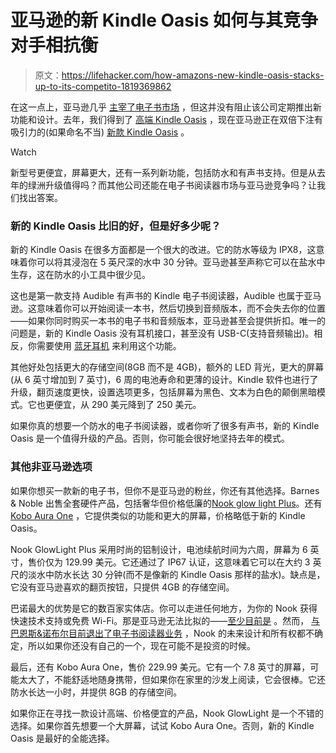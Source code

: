 # 亚马逊的新 Kindle Oasis 如何与其竞争对手相抗衡

> 原文：<https://lifehacker.com/how-amazons-new-kindle-oasis-stacks-up-to-its-competito-1819369862>

在这一点上，亚马逊几乎 [主宰了](http://blog.the-ebook-reader.com/2017/07/12/kindle-paperwhite-still-the-best-selling-ereader/)[电子书市场](https://lifehacker.com/ereader-showdown-amazon-kindles-compared-1773881849) ，但这并没有阻止该公司定期推出新功能和设计。去年，我们得到了 [高端 Kindle Oasis](https://lifehacker.com/amazons-new-kindle-oasis-is-289-worth-of-luxury-ereade-1770703452) ，现在亚马逊正在双倍下注有吸引力的(如果命名不当) [新款 Kindle Oasis](https://gizmodo.com/amazons-sick-high-end-kindle-got-a-serious-overhaul-1819330183#_ga=2.58576682.1886108002.1507054993-1042414884.1504272398) 。

Watch

新型号更便宜，屏幕更大，还有一系列新功能，包括防水和有声书支持。但是从去年的绿洲升级值得吗？而其他公司还能在电子书阅读器市场与亚马逊竞争吗？让我们找出答案。

### 新的 Kindle Oasis 比旧的好，但是好多少呢？

新的 Kindle Oasis 在很多方面都是一个很大的改进。它的防水等级为 IPX8，这意味着你可以将其浸泡在 5 英尺深的水中 30 分钟。亚马逊甚至声称它可以在盐水中生存，这在防水的小工具中很少见。

这也是第一款支持 Audible 有声书的 Kindle 电子书阅读器，Audible 也属于亚马逊。这意味着你可以开始阅读一本书，然后切换到音频版本，而不会失去你的位置——如果你同时购买一本书的电子书和音频版本，亚马逊甚至会提供折扣。唯一的问题是，新的 Kindle Oasis 没有耳机接口，甚至没有 USB-C(支持音频输出)。相反，你需要使用 [蓝牙耳机](http://gear.lifehacker.com/ankers-soundbuds-are-your-favorite-cheap-bluetooth-earb-1770741170) 来利用这个功能。

其他好处包括更大的存储空间(8GB 而不是 4GB)，额外的 LED 背光，更大的屏幕(从 6 英寸增加到 7 英寸)，6 周的电池寿命和更薄的设计。Kindle 软件也进行了升级，翻页速度更快，设置选项更多，包括屏幕为黑色、文本为白色的颠倒黑暗模式。它也更便宜，从 290 美元降到了 250 美元。

如果你真的想要一个防水的电子书阅读器，或者你听了很多有声书，新的 Kindle Oasis 是一个值得升级的产品。否则，你可能会很好地坚持去年的模式。

### 其他非亚马逊选项

如果你想买一款新的电子书，但你不是亚马逊的粉丝，你还有其他选择。Barnes & Noble 出售全套硬件产品，包括奢华但价格低廉的[Nook glow light Plus](https://www.barnesandnoble.com/w/piper-barnes-noble/1122314015?ean=9781400697564#productInfoTabs)。还有 [Kobo Aura One](https://us.kobobooks.com/collections/ereaders/products/kobo-aura-one) ，它提供类似的功能和更大的屏幕，价格略低于新的 Kindle Oasis。

Nook GlowLight Plus 采用时尚的铝制设计，电池续航时间为六周，屏幕为 6 英寸，售价仅为 129.99 美元。它还通过了 IP67 认证，这意味着它可以在大约 3 英尺的淡水中防水长达 30 分钟(而不是像新的 Kindle Oasis 那样的盐水)。缺点是，它没有亚马逊喜欢的翻页按钮，只提供 4GB 的存储空间。

巴诺最大的优势是它的数百家实体店。你可以走进任何地方，为你的 Nook 获得快速技术支持或免费 Wi-Fi。那是亚马逊无法比拟的——[至少目前是](https://gizmodo.com/amazon-will-open-over-300-physical-bookstores-because-l-1756692355) 。然而， [与巴恩斯&诺布尔目前退出了电子书阅读器业务](https://goodereader.com/blog/electronic-readers/barnes-and-noble-is-no-longer-in-the-tech-business) ，Nook 的未来设计和所有权都不确定，所以如果你还没有自己的一个，现在可能不是投资的时候。

最后，还有 Kobo Aura One，售价 229.99 美元。它有一个 7.8 英寸的屏幕，可能太大了，不能舒适地随身携带，但如果你在家里的沙发上阅读，它会很棒。它还防水长达一小时，并提供 8GB 的存储空间。

如果你正在寻找一款设计高端、价格便宜的产品，Nook GlowLight 是一个不错的选择。如果你首先想要一个大屏幕，试试 Kobo Aura One。否则，新的 Kindle Oasis 是最好的全能选择。